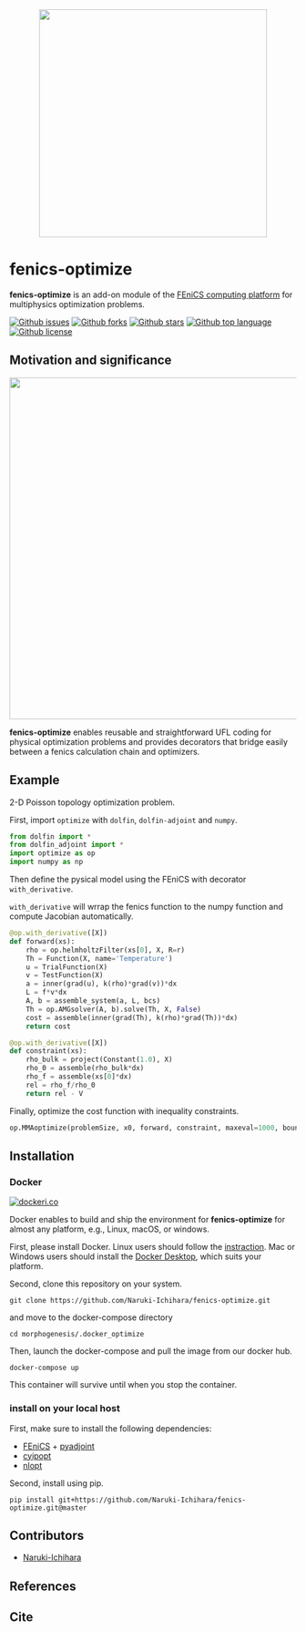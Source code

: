 <div align="center"><img src="https://user-images.githubusercontent.com/70839257/148243588-6517e901-3c49-4dd7-9130-56e61aa94c3e.png" width="400"/></div>

# fenics-optimize
<!-- # Short Description -->

**fenics-optimize** is an add-on module of the [FEniCS computing platform](https://fenicsproject.org/) for multiphysics optimization problems. 

<!-- # Badges -->

[![Github issues](https://img.shields.io/github/issues/Naruki-Ichihara/morphogenesis?style=for-the-badge&logo=appveyor)](https://github.com/Naruki-Ichihara/morphogenesis/issues)
[![Github forks](https://img.shields.io/github/forks/Naruki-Ichihara/morphogenesis?style=for-the-badge&logo=appveyor)](https://github.com/Naruki-Ichihara/morphogenesis/network/members)
[![Github stars](https://img.shields.io/github/stars/Naruki-Ichihara/morphogenesis?style=for-the-badge&logo=appveyor)](https://github.com/Naruki-Ichihara/morphogenesis/stargazers)
[![Github top language](https://img.shields.io/github/languages/top/Naruki-Ichihara/morphogenesis?style=for-the-badge&logo=appveyor)](https://github.com/Naruki-Ichihara/morphogenesis/)
[![Github license](https://img.shields.io/github/license/Naruki-Ichihara/morphogenesis?style=for-the-badge&logo=appveyor)](https://github.com/Naruki-Ichihara/morphogenesis/)

## Motivation and significance

<p align="center">
  <img src="https://user-images.githubusercontent.com/70839257/148230717-e25da51a-3f96-461d-960f-8f22381387fc.png" width="600"/>
</p>

**fenics-optimize** enables reusable and straightforward UFL coding for physical optimization problems and provides decorators that bridge easily between a fenics calculation chain and optimizers.

## Example
2-D Poisson topology optimization problem.

First, import `optimize` with `dolfin`, `dolfin-adjoint` and `numpy`.
```python
from dolfin import *
from dolfin_adjoint import *
import optimize as op
import numpy as np
```

Then define the pysical model using the FEniCS with decorator `with_derivative`.

`with_derivative` will wrrap the fenics function to the numpy function and compute Jacobian automatically.

```python
@op.with_derivative([X])
def forward(xs):
    rho = op.helmholtzFilter(xs[0], X, R=r)
    Th = Function(X, name='Temperature')
    u = TrialFunction(X)
    v = TestFunction(X)
    a = inner(grad(u), k(rho)*grad(v))*dx
    L = f*v*dx
    A, b = assemble_system(a, L, bcs)
    Th = op.AMGsolver(A, b).solve(Th, X, False)
    cost = assemble(inner(grad(Th), k(rho)*grad(Th))*dx)
    return cost

@op.with_derivative([X])
def constraint(xs):
    rho_bulk = project(Constant(1.0), X)
    rho_0 = assemble(rho_bulk*dx)
    rho_f = assemble(xs[0]*dx)
    rel = rho_f/rho_0
    return rel - V
```

Finally, optimize the cost function with inequality constraints.

```python
op.MMAoptimize(problemSize, x0, forward, constraint, maxeval=1000, bounds=[0, 1], rel=1e-20)
```

## Installation
### Docker

[![dockeri.co](https://dockeri.co/image/ichiharanaruki/fenics-optimize)](https://hub.docker.com/r/ichiharanaruki/fenics-optimize)

Docker enables to build and ship the environment for **fenics-optimize** for almost any platform, e.g., Linux, macOS, or windows.

First, please install Docker. Linux users should follow the [instraction](https://docs.docker.com/get-started/). Mac or Windows users should install the [Docker Desktop](https://www.docker.com/products/docker-desktop), which suits your platform.

Second, clone this repository on your system.
```
git clone https://github.com/Naruki-Ichihara/fenics-optimize.git
```
and move to the docker-compose directory
```
cd morphogenesis/.docker_optimize
```
Then, launch the docker-compose and pull the image from our docker hub.
```
docker-compose up
```
This container will survive until when you stop the container.

### install on your local host
First, make sure to install the following dependencies:

* [FEniCS](https://fenicsproject.org/) + [pyadjoint](https://github.com/dolfin-adjoint/pyadjoint)
* [cyipopt](https://github.com/mechmotum/cyipopt)
* [nlopt](https://github.com/stevengj/nlopt/)

Second, install using pip.
```
pip install git+https://github.com/Naruki-Ichihara/fenics-optimize.git@master
```

## Contributors

- [Naruki-Ichihara](https://github.com/Naruki-Ichihara)

## References
## Cite

